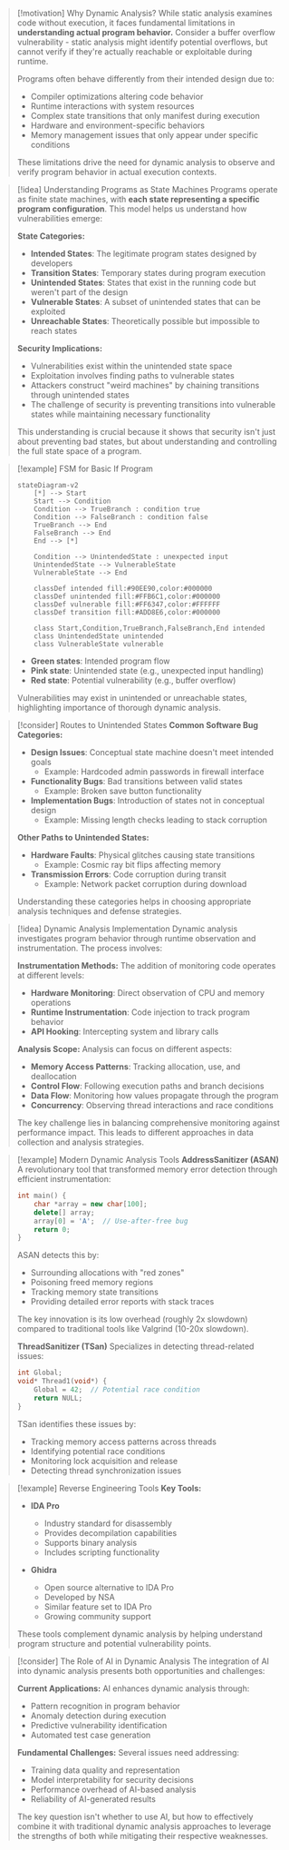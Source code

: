 > [!motivation] Why Dynamic Analysis?
> While static analysis examines code without execution, it faces fundamental limitations in **understanding actual program behavior.** Consider a buffer overflow vulnerability - static analysis might identify potential overflows, but cannot verify if they're actually reachable or exploitable during runtime.
> 
> Programs often behave differently from their intended design due to:
> - Compiler optimizations altering code behavior
> - Runtime interactions with system resources
> - Complex state transitions that only manifest during execution
> - Hardware and environment-specific behaviors
> - Memory management issues that only appear under specific conditions
> 
> These limitations drive the need for dynamic analysis to observe and verify program behavior in actual execution contexts.


> [!idea] Understanding Programs as State Machines
> Programs operate as finite state machines, with **each state representing a specific program configuration**. This model helps us understand how vulnerabilities emerge:
> 
> **State Categories:**
> - **Intended States**: The legitimate program states designed by developers
> - **Transition States**: Temporary states during program execution
> - **Unintended States**: States that exist in the running code but weren't part of the design
> - **Vulnerable States**: A subset of unintended states that can be exploited
> - **Unreachable States**: Theoretically possible but impossible to reach states
> 
> **Security Implications:**
> - Vulnerabilities exist within the unintended state space
> - Exploitation involves finding paths to vulnerable states
> - Attackers construct "weird machines" by chaining transitions through unintended states
> - The challenge of security is preventing transitions into vulnerable states while maintaining necessary functionality
> 
> This understanding is crucial because it shows that security isn't just about preventing bad states, but about understanding and controlling the full state space of a program.

> [!example] FSM for Basic If Program
> 
> ```mermaid
> stateDiagram-v2
>     [*] --> Start
>     Start --> Condition
>     Condition --> TrueBranch : condition true
>     Condition --> FalseBranch : condition false
>     TrueBranch --> End
>     FalseBranch --> End
>     End --> [*]
>     
>     Condition --> UnintendedState : unexpected input
>     UnintendedState --> VulnerableState
>     VulnerableState --> End
>     
>     classDef intended fill:#90EE90,color:#000000
>     classDef unintended fill:#FFB6C1,color:#000000
>     classDef vulnerable fill:#FF6347,color:#FFFFFF
>     classDef transition fill:#ADD8E6,color:#000000
>     
>     class Start,Condition,TrueBranch,FalseBranch,End intended
>     class UnintendedState unintended
>     class VulnerableState vulnerable
> ```
> 
> - **Green states**: Intended program flow
> - **Pink state**: Unintended state (e.g., unexpected input handling)
> - **Red state**: Potential vulnerability (e.g., buffer overflow)
> 
> Vulnerabilities may exist in unintended or unreachable states, highlighting importance of thorough dynamic analysis.

> [!consider] Routes to Unintended States
> **Common Software Bug Categories:**
> - **Design Issues**: Conceptual state machine doesn't meet intended goals
>   - Example: Hardcoded admin passwords in firewall interface
> - **Functionality Bugs**: Bad transitions between valid states
>   - Example: Broken save button functionality
> - **Implementation Bugs**: Introduction of states not in conceptual design
>   - Example: Missing length checks leading to stack corruption
> 
> **Other Paths to Unintended States:**
> - **Hardware Faults**: Physical glitches causing state transitions
>   - Example: Cosmic ray bit flips affecting memory
> - **Transmission Errors**: Code corruption during transit
>   - Example: Network packet corruption during download
> 
> Understanding these categories helps in choosing appropriate analysis techniques and defense strategies.

> [!idea] Dynamic Analysis Implementation
> Dynamic analysis investigates program behavior through runtime observation and instrumentation. The process involves:
> 
> **Instrumentation Methods:**
> The addition of monitoring code operates at different levels:
> - **Hardware Monitoring**: Direct observation of CPU and memory operations
> - **Runtime Instrumentation**: Code injection to track program behavior
> - **API Hooking**: Intercepting system and library calls
> 
> **Analysis Scope:**
> Analysis can focus on different aspects:
> - **Memory Access Patterns**: Tracking allocation, use, and deallocation
> - **Control Flow**: Following execution paths and branch decisions
> - **Data Flow**: Monitoring how values propagate through the program
> - **Concurrency**: Observing thread interactions and race conditions
> 
> The key challenge lies in balancing comprehensive monitoring against performance impact. This leads to different approaches in data collection and analysis strategies.

> [!example] Modern Dynamic Analysis Tools
> **AddressSanitizer (ASAN)**
> A revolutionary tool that transformed memory error detection through efficient instrumentation:
> ```cpp
> int main() {
>     char *array = new char[100];
>     delete[] array;
>     array[0] = 'A';  // Use-after-free bug
>     return 0;
> }
> ```
> ASAN detects this by:
> - Surrounding allocations with "red zones"
> - Poisoning freed memory regions
> - Tracking memory state transitions
> - Providing detailed error reports with stack traces
> 
> The key innovation is its low overhead (roughly 2x slowdown) compared to traditional tools like Valgrind (10-20x slowdown).
> 
> **ThreadSanitizer (TSan)**
> Specializes in detecting thread-related issues:
> ```cpp
> int Global;
> void* Thread1(void*) { 
>     Global = 42;  // Potential race condition
>     return NULL; 
> }
> ```
> TSan identifies these issues by:
> - Tracking memory access patterns across threads
> - Identifying potential race conditions
> - Monitoring lock acquisition and release
> - Detecting thread synchronization issues

> [!example] Reverse Engineering Tools
> **Key Tools:**
> - **IDA Pro**
>   - Industry standard for disassembly
>   - Provides decompilation capabilities
>   - Supports binary analysis
>   - Includes scripting functionality
> 
> - **Ghidra**
>   - Open source alternative to IDA Pro
>   - Developed by NSA
>   - Similar feature set to IDA Pro
>   - Growing community support
> 
> These tools complement dynamic analysis by helping understand program structure and potential vulnerability points.

> [!consider] The Role of AI in Dynamic Analysis
> The integration of AI into dynamic analysis presents both opportunities and challenges:
> 
> **Current Applications:**
> AI enhances dynamic analysis through:
> - Pattern recognition in program behavior
> - Anomaly detection during execution
> - Predictive vulnerability identification
> - Automated test case generation
> 
> **Fundamental Challenges:**
> Several issues need addressing:
> - Training data quality and representation
> - Model interpretability for security decisions
> - Performance overhead of AI-based analysis
> - Reliability of AI-generated results
> 
> The key question isn't whether to use AI, but how to effectively combine it with traditional dynamic analysis approaches to leverage the strengths of both while mitigating their respective weaknesses.


